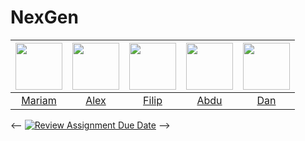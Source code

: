 # NexGen 
| <img src="https://avatars.githubusercontent.com/u/180516918?v=4" width="75" height="75"> | <img src="https://avatars.githubusercontent.com/u/165661866?v=4" width="75" height="75"> | <img src="https://avatars.githubusercontent.com/u/181139593?v=4" width="75" height="75"> | <img src="https://avatars.githubusercontent.com/u/31386930?v=4" width="75" height="75"> | <img src="https://avatars.githubusercontent.com/u/92803914?v=4" width="75" height="75"> |
| :---: | :---: | :---: | :---: | :---: |
|<a href="https://github.com/maariaam">Mariam</a>|<a href="https://github.com/elFarfar">Alex</a>|<a href="https://github.com/phirren">Filip</a>|<a href="https://github.com/obeyhades">Abdu</a>|<a href="https://github.com/dcbwe">Dan</a>| 




<-- [![Review Assignment Due Date](https://classroom.github.com/assets/deadline-readme-button-22041afd0340ce965d47ae6ef1cefeee28c7c493a6346c4f15d667ab976d596c.svg)](https://classroom.github.com/a/9024RRcp) -->
